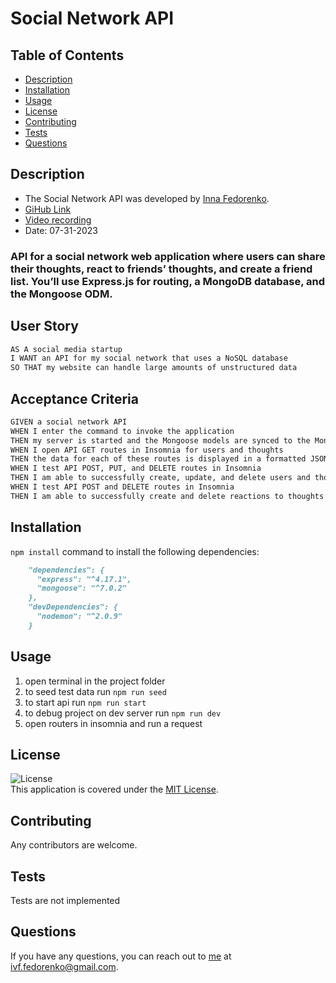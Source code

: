 # Social Network API
## Table of Contents
- [Description](#description)
- [Installation]( #installation)
- [Usage](#usage)
- [License](#license)
- [Contributing](#contributing)
- [Tests](#tests)
- [Questions](#questions) 
##  Description
- The Social Network API was developed by [Inna Fedorenko](https://github.com/InnaFedorenko).
- [GiHub Link](https://github.com/InnaFedorenko/social_network_API_if)
- [Video recording]( )
- Date: 07-31-2023

### API for a social network web application where users can share their thoughts, react to friends’ thoughts, and create a friend list. You’ll use Express.js for routing, a MongoDB database, and the Mongoose ODM. 

## User Story

```md
AS A social media startup
I WANT an API for my social network that uses a NoSQL database
SO THAT my website can handle large amounts of unstructured data
```

## Acceptance Criteria

```md
GIVEN a social network API
WHEN I enter the command to invoke the application
THEN my server is started and the Mongoose models are synced to the MongoDB database
WHEN I open API GET routes in Insomnia for users and thoughts
THEN the data for each of these routes is displayed in a formatted JSON
WHEN I test API POST, PUT, and DELETE routes in Insomnia
THEN I am able to successfully create, update, and delete users and thoughts in my database
WHEN I test API POST and DELETE routes in Insomnia
THEN I am able to successfully create and delete reactions to thoughts and add and remove friends to a user’s friend list
```


##  Installation
`npm install` command to install the following dependencies:
```md
    "dependencies": {
      "express": "^4.17.1",
      "mongoose": "^7.0.2"
    },
    "devDependencies": {
      "nodemon": "^2.0.9"
    }
```


##  Usage
1. open terminal in the project folder
2. to seed test data run `npm run seed`
3. to start api run `npm run start`
4. to debug project on dev server run `npm run dev`
4. open routers in insomnia and run a request


## License
![License](https://img.shields.io/badge/License-MIT-yellow.svg)  
  This application is covered under the [MIT License](https://opensource.org/licenses/MIT).
##  Contributing
Any contributors are welcome.
##  Tests
Tests are not implemented 

##  Questions
If you have any questions, you can reach out to [me](https://github.com/InnaFedorenko) at 
[ivf.fedorenko@gmail.com](mailto:ivf.fedorenko@gmail.com).